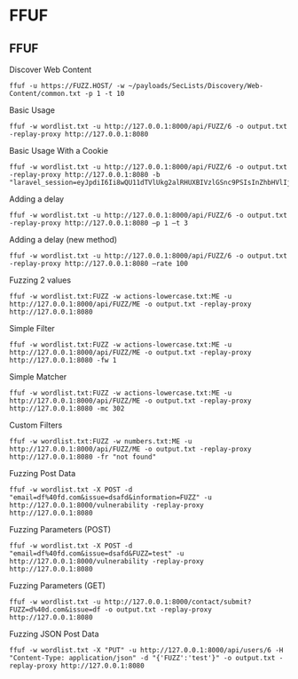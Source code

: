 # FFUF

## FFUF

Discover Web Content

```text
ffuf -u https://FUZZ.HOST/ -w ~/payloads/SecLists/Discovery/Web-Content/common.txt -p 1 -t 10
```

Basic Usage

```text
ffuf -w wordlist.txt -u http://127.0.0.1:8000/api/FUZZ/6 -o output.txt -replay-proxy http://127.0.0.1:8080
```

Basic Usage With a Cookie

```text
ffuf -w wordlist.txt -u http://127.0.0.1:8000/api/FUZZ/6 -o output.txt -replay-proxy http://127.0.0.1:8080 -b "laravel_session=eyJpdiI6Ii8wQU11dTVlUkg2alRHUXBIVzlGSnc9PSIsInZhbHVlIjoiOWs3YllJWTdqNC9xa1pMeFRvMFh0OE1vRFpaWm9GSzFkRktVZS9yUHBDM0lIazZ4K0NsbndxWVIxQ05VZWhqZUZaR0RGQWlFdmdDc24yWllYRklGSXI5STd2b05Pam4yRXIwV1BUWkZhUnFLNUFzOWsycmRHcnlxS0FqRWNsSnEiLCJtYWMiOiI3ZTliMmM2YzIxOTExNDE0NmVjYTYyMGI4Nzg4YzJiYjNmNjVkNDI1YzEyODYwMzY5YzczNzY3NTUwZDk0OGYzIn0%3D;"        
```

Adding a delay

```text
ffuf -w wordlist.txt -u http://127.0.0.1:8000/api/FUZZ/6 -o output.txt -replay-proxy http://127.0.0.1:8080 –p 1 –t 3
```

Adding a delay \(new method\)

```text
ffuf -w wordlist.txt -u http://127.0.0.1:8000/api/FUZZ/6 -o output.txt -replay-proxy http://127.0.0.1:8080 –rate 100
```

Fuzzing 2 values

```text
ffuf -w wordlist.txt:FUZZ -w actions-lowercase.txt:ME -u http://127.0.0.1:8000/api/FUZZ/ME -o output.txt -replay-proxy http://127.0.0.1:8080 
```

Simple Filter

```text
ffuf -w wordlist.txt:FUZZ -w actions-lowercase.txt:ME -u http://127.0.0.1:8000/api/FUZZ/ME -o output.txt -replay-proxy http://127.0.0.1:8080 -fw 1
```

Simple Matcher

```text
ffuf -w wordlist.txt:FUZZ -w actions-lowercase.txt:ME -u http://127.0.0.1:8000/api/FUZZ/ME -o output.txt -replay-proxy http://127.0.0.1:8080 -mc 302
```

Custom Filters

```text
ffuf -w wordlist.txt:FUZZ -w numbers.txt:ME -u http://127.0.0.1:8000/api/FUZZ/ME -o output.txt -replay-proxy http://127.0.0.1:8080 -fr "not found"
```

Fuzzing Post Data

```text
ffuf -w wordlist.txt -X POST -d "email=df%40fd.com&issue=dsafd&information=FUZZ" -u http://127.0.0.1:8000/vulnerability -replay-proxy http://127.0.0.1:8080
```

 Fuzzing Parameters \(POST\)

```text
ffuf -w wordlist.txt -X POST -d "email=df%40fd.com&issue=dsafd&FUZZ=test" -u http://127.0.0.1:8000/vulnerability -replay-proxy http://127.0.0.1:8080
```

Fuzzing Parameters \(GET\)

```text
ffuf -w wordlist.txt -u http://127.0.0.1:8000/contact/submit?FUZZ=d%40d.com&issue=df -o output.txt -replay-proxy http://127.0.0.1:8080 
```

Fuzzing JSON Post Data

```text
ffuf -w wordlist.txt -X "PUT" -u http://127.0.0.1:8000/api/users/6 -H "Content-Type: application/json" -d "{'FUZZ':'test'}" -o output.txt -replay-proxy http://127.0.0.1:8080
```


